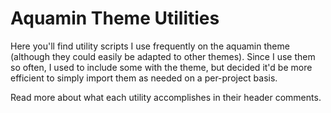# Aquamin Theme Utilities

Here you'll find utility scripts I use frequently on the aquamin theme (although they could easily be adapted to other themes). Since I use them so often, I used to include some with the theme, but decided it'd be more efficient to simply import them as needed on a per-project basis.

Read more about what each utility accomplishes in their header comments.
